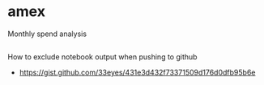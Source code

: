 # amex
Monthly spend analysis

##
How to exclude notebook output when pushing to github
- https://gist.github.com/33eyes/431e3d432f73371509d176d0dfb95b6e
